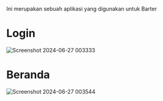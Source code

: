 Ini merupakan sebuah aplikasi yang digunakan untuk Barter

# Login
![Screenshot 2024-06-27 003333](https://github.com/GeryArdiansyah/Aplikasi-Barter-Kotlin/assets/137260782/a817c9e8-7604-4a9e-98a4-eb339b334b79)

# Beranda
![Screenshot 2024-06-27 003544](https://github.com/GeryArdiansyah/Aplikasi-Barter-Kotlin/assets/137260782/c479a071-7ef0-483e-b8e3-da15d84c0f3c)
